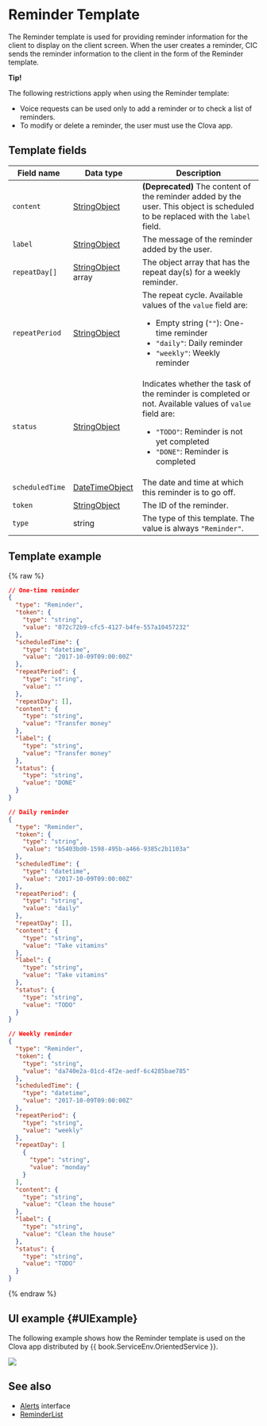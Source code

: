 # Reminder Template
The Reminder template is used for providing reminder information for the client to display on the client screen.  When the user creates a reminder, CIC sends the reminder information to the client in the form of the Reminder template.

<div class="tip">
  <p><strong>Tip!</strong></p>
  <p>The following restrictions apply when using the Reminder template:</p>
  <ul>
    <li>Voice requests can be used only to add a reminder or to check a list of reminders.</li>
    <li>To modify or delete a reminder, the user must use the Clova app.</li>
  </ul>
</div>

## Template fields

| Field name       | Data type    | Description                     |
|---------------|---------|-----------------------------|
| `content`       | [StringObject](/Develop/References/ContentTemplates/Shared_Objects.md#StringObject)     | **(Deprecated)** The content of the reminder added by the user. This object is scheduled to be replaced with the `label` field. |
| `label`         | [StringObject](/Develop/References/ContentTemplates/Shared_Objects.md#StringObject)     | The message of the reminder added by the user. |
| `repeatDay[]`     | [StringObject](/Develop/References/ContentTemplates/Shared_Objects.md#StringObject) array | The object array that has the repeat day(s) for a weekly reminder. |
| `repeatPeriod`  | [StringObject](/Develop/References/ContentTemplates/Shared_Objects.md#StringObject)     | The repeat cycle. Available values of the `value` field are: <ul><li>Empty string (<code>""</code>): One-time reminder</li><li><code>"daily"</code>: Daily reminder</li><li><code>"weekly"</code>: Weekly reminder</li></ul> |
| `status`        | [StringObject](/Develop/References/ContentTemplates/Shared_Objects.md#StringObject)     | Indicates whether the task of the reminder is completed or not. Available values of `value` field are: <ul><li><code>"TODO"</code>: Reminder is not yet completed</li><li><code>"DONE"</code>: Reminder is completed</li></ul> |
| `scheduledTime` | [DateTimeObject](/Develop/References/ContentTemplates/Shared_Objects.md#DateTimeObject) | The date and time at which this reminder is to go off.      |
| `token`         | [StringObject](/Develop/References/ContentTemplates/Shared_Objects.md#StringObject)     | The ID of the reminder.  |
| `type`          | string                                                                              | The type of this template. The value is always `"Reminder"`.  |

## Template example

{% raw %}

```json
// One-time reminder
{
  "type": "Reminder",
  "token": {
    "type": "string",
    "value": "072c72b9-cfc5-4127-b4fe-557a10457232"
  },
  "scheduledTime": {
    "type": "datetime",
    "value": "2017-10-09T09:00:00Z"
  },
  "repeatPeriod": {
    "type": "string",
    "value": ""
  },
  "repeatDay": [],
  "content": {
    "type": "string",
    "value": "Transfer money"
  },
  "label": {
    "type": "string",
    "value": "Transfer money"
  },
  "status": {
    "type": "string",
    "value": "DONE"
  }
}

// Daily reminder
{
  "type": "Reminder",
  "token": {
    "type": "string",
    "value": "b5403bd0-1598-495b-a466-9385c2b1103a"
  },
  "scheduledTime": {
    "type": "datetime",
    "value": "2017-10-09T09:00:00Z"
  },
  "repeatPeriod": {
    "type": "string",
    "value": "daily"
  },
  "repeatDay": [],
  "content": {
    "type": "string",
    "value": "Take vitamins"
  },
  "label": {
    "type": "string",
    "value": "Take vitamins"
  },
  "status": {
    "type": "string",
    "value": "TODO"
  }
}

// Weekly reminder
{
  "type": "Reminder",
  "token": {
    "type": "string",
    "value": "da740e2a-01cd-4f2e-aedf-6c4285bae785"
  },
  "scheduledTime": {
    "type": "datetime",
    "value": "2017-10-09T09:00:00Z"
  },
  "repeatPeriod": {
    "type": "string",
    "value": "weekly"
  },
  "repeatDay": [
    {
      "type": "string",
      "value": "monday"
    }
  ],
  "content": {
    "type": "string",
    "value": "Clean the house"
  },
  "label": {
    "type": "string",
    "value": "Clean the house"
  },
  "status": {
    "type": "string",
    "value": "TODO"
  }
}
```

{% endraw %}

## UI example {#UIExample}

The following example shows how the Reminder template is used on the Clova app distributed by {{ book.ServiceEnv.OrientedService }}.

![](/Develop/Assets/Images/Content_Template-Reminder.png)

## See also
* [Alerts](/Develop/References/MessageInterfaces/Alerts.md) interface
* [ReminderList](/Develop/References/ContentTemplates/ReminderList.md)
